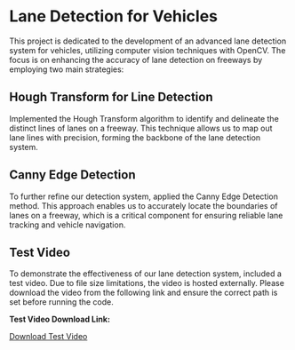 # Lane Detection for Vehicles

This project is dedicated to the development of an advanced lane detection system for vehicles, utilizing computer vision techniques with OpenCV. The focus is on enhancing the accuracy of lane detection on freeways by employing two main strategies:

## Hough Transform for Line Detection

Implemented the Hough Transform algorithm to identify and delineate the distinct lines of lanes on a freeway. This technique allows us to map out lane lines with precision, forming the backbone of the lane detection system.

## Canny Edge Detection

To further refine our detection system, applied the Canny Edge Detection method. This approach enables us to accurately locate the boundaries of lanes on a freeway, which is a critical component for ensuring reliable lane tracking and vehicle navigation.

## Test Video

To demonstrate the effectiveness of our lane detection system,  included a test video. Due to file size limitations, the video is hosted externally. Please download the video from the following link and ensure the correct path is set before running the code.

**Test Video Download Link:**

[Download Test Video](https://drive.google.com/file/d/1Uu9lVu7q6T7-oXMKvTde6DomYUQk5PJs/view?usp=sharing)

